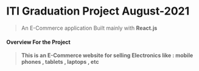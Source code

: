 # ITI Graduation Project August-2021
> An E-Commerce application Built mainly with **React.js**

#### Overview For the Project
> **This is an E-Commerce website for selling Electronics like : mobile phones , tablets , laptops , etc**
